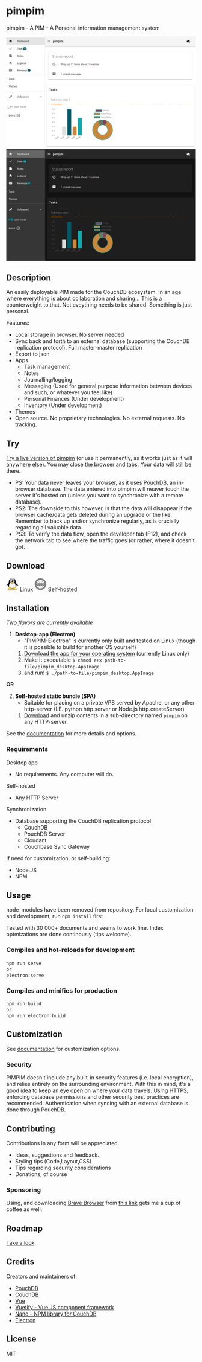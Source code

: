 # pimpim
pimpim - A PIM - A Personal information management system

![Dashboard screenshot](assets/img/dashboard.png)
![Dashboard screenshot](assets/img/dashboard-dark.png)

## Description
An easily deployable PIM made for the CouchDB ecosystem.
In an age where everything is about collaboration and sharing... This is a counterweight to that. Not eveything needs to be shared. Something is just personal.

Features:
* Local storage in browser. No server needed
* Sync back and forth to an external database (supporting the CouchDB replication protocol). Full master-master replication
* Export to json
* Apps
    * Task management
    * Notes
    * Journalling/logging
    * Messaging (Used for general purpose information between devices and such, or whatever you feel like)
    * Personal Finances (Under development)
    * Inventory (Under development)
* Themes
* Open source. No proprietary technologies. No external requests. No tracking.

## Try
[Try a live version of pimpim](https://lybekk.tech/pimpim/) (or use it permanently, as it works just as it will anywhere else). You may close the browser and tabs. Your data will still be there.

* PS: Your data never leaves your browser, as it uses [PouchDB](https://pouchdb.com/), an in-browser database. The data entered into pimpim will neaver touch the server it's hosted on (unless you want to synchronize with a remote database).
* PS2: The downside to this however, is that the data will disappear if the browser cache/data gets deleted during an upgrade or the like. Remember to back up and/or synchronize regularly, as is crucially regarding all valuable data.
* PS3: To verify the data flow, open the developer tab (F12), and check the network tab to see where the traffic goes (or rather, where it doesn't go).

## <a id="downloads"></a>Download

<div class="card">
    <a href="https://lybekk.tech/downloads/pimpim_desktop.AppImage" class="btn">
        <img src="assets/img/logo_linux.png" alt="Linux" width="32">
        Linux
    </a>
    <a href="https://lybekk.tech/downloads/pimpim_self_hosted.zip" class="btn">
        <img src="assets/img/logo_self_hosted.png" alt="Self-hosted" width="32">
        Self-hosted
    </a>
</div>

## Installation

*Two flavors are currently available*

1. **Desktop-app (Electron)**
    * "PIMPIM-Electron" is currently only built and tested on Linux (though it is possible to build for another OS yourself)
    1. [Download the app for your operating system](#downloads) (currently Linux only)
    2. Make it executable `$ chmod a+x path-to-file/pimpim_desktop.AppImage`
    3. and run! `$ ./path-to-file/pimpim_desktop.AppImage`

**OR**

2. **Self-hosted static bundle (SPA)**
    * Suitable for placing on a private VPS served by Apache, or any other http-server (I.E. python http.server or Node.js http.createServer)
    1. [Download](#downloads) and unzip contents in a sub-directory named `pimpim` on any HTTP-server.

See the [documentation](docs/gettingstarted#installation) for more details and options.

### Requirements

Desktop app
* No requirements. Any computer will do.

Self-hosted
* Any HTTP Server

Synchronization
* Database supporting the CouchDB replication protocol
    * CouchDB
    * PouchDB Server
    * Cloudant
    * Couchbase Sync Gateway

If need for customization, or self-building:
* Node.JS
* NPM

## Usage

node_modules have been removed from repository. For local customization and development, run <code>npm install</code> first

Tested with 30 000+ documents and seems to work fine. Index optmizations are done continously (tips welcome).

### Compiles and hot-reloads for development
```
npm run serve
or
electron:serve
```

### Compiles and minifies for production
```
npm run build
or
npm run electron:build
```

## Customization

See [documentation](docs/gettingstarted) for customization options.

### Security
PIMPIM doesn't include any built-in security features (i.e. local encryption), and relies entirely on the surrounding environment. With this in mind, it's a good idea to keep an eye open on where your data travels.
Using HTTPS, enforcing database permissions and other security best practices are recommended. 
Authentication when syncing with an external database is done through PouchDB.

## Contributing
Contributions in any form will be appreciated.

* Ideas, suggestions and feedback.
* Styling tips (Code,Layout,CSS)
* Tips regarding security considerations
* Donations, of course

### Sponsoring
Using, and downloading [Brave Browser](https://brave.com/lyb569) from [this link](https://brave.com/lyb569) gets me a cup of coffee as well.

## Roadmap

[Take a look](docs/roadmap)

## Credits
Creators and maintainers of:
* [PouchDB](https://pouchdb.com/)
* [CouchDB](https://couchdb.apache.org/)
* [Vue](https://vuejs.org/)
* [Vuetify - Vue JS component framework](https://vuetifyjs.com/en/)
* [Nano - NPM library for CouchDB](https://www.npmjs.com/package/nano)
* [Electron](https://www.electronjs.org/)

## License
MIT
